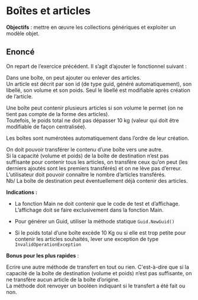 # Boîtes et articles

**Objectifs** : mettre en œuvre les collections génériques et exploiter
un modèle objet.

## Enoncé

On repart de l’exercice précédent. Il s’agit d’ajouter le fonctionnel suivant :

Dans une boîte, on peut ajouter ou enlever des articles.  
Un article est décrit par son id (de type guid, généré automatiquement),
son libellé, son volume et son poids. Seul le libellé est modifiable
après création de l’article.

Une boîte peut contenir plusieurs articles si son volume le permet (on
ne tient pas compte de la forme des articles).  
Toutefois, le poids total ne doit pas dépasser 10 kg (valeur qui doit
être modifiable de façon centralisée).

Les boîtes sont numérotées automatiquement dans l’ordre de leur création.

On doit pouvoir transférer le contenu d’une boîte vers une autre.  
Si la capacité (volume et poids) de la boîte de destination n’est pas
suffisante pour contenir tous les articles, on transfère ceux qu’on peut
(les derniers ajoutés sont les premiers transférés) et on ne lève pas
d’erreur. L’utilisateur doit pouvoir connaître le nombre d’articles transférés.  
Nb/ La boîte de destination peut éventuellement déjà contenir des articles.

**Indications :**

-  La fonction Main ne doit contenir que le code de test et d’affichage.
   L’affichage doit se faire exclusivement dans la fonction Main.

-  Pour générer un Guid, utiliser la méthode statique `Guid.NewGuid()`

-  Si le poids total d’une boîte excède 10 Kg ou si elle est trop petite
   pour contenir les articles souhaités, lever une exception de type
   `InvalidOperationException`

**Bonus pour les plus rapides** :

Ecrire une autre méthode de transfert en tout ou rien. C'est-à-dire que
si la capacité de la boîte de destination (volume et poids) n’est pas
suffisante, on ne transfère aucun article de la boîte d’origine.  
La méthode doit renvoyer un booléen indiquant si le transfert a été fait ou non.